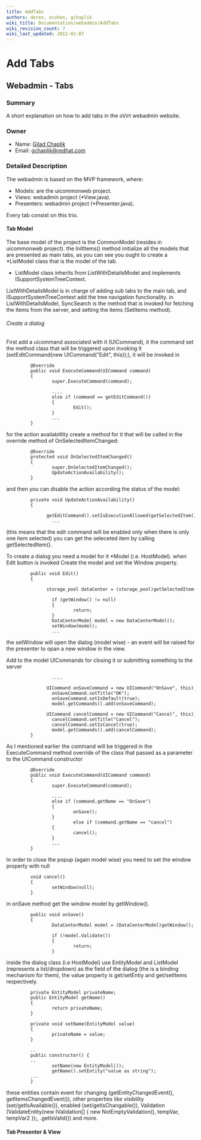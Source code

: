 ```yaml
---
title: AddTabs
authors: derez, ecohen, gchaplik
wiki_title: Documentation/webadmin/AddTabs
wiki_revision_count: 7
wiki_last_updated: 2012-02-07
---
```


# Add Tabs

## Webadmin - Tabs

### Summary

A short explanation on how to add tabs in the oVirt webadmin website.

### Owner

*   Name: [ Gilad Chaplik](User:gchaplik)
*   Email: <gchaplik@redhat.com>

### Detailed Description

The webadmin is based on the MVP framework, where:

*   Models: are the uicommonweb project.
*   Views: webadmin project (\*View.java).
*   Presenters: webadmin project (\*Presenter.java).

Every tab consist on this trio.

#### Tab Model

The base model of the project is the CommonModel (resides in uicommonweb project). the InitItems() method initialize all the models that are presented as main tabs, as you can see you ought to create a \*ListModel class that is the model of the tab.

*   ListModel class inherits from ListWithDetailsModel and implements ISupportSystemTreeContext.

ListWithDetailsModel is in charge of adding sub tabs to the main tab, and ISupportSystemTreeContext add the tree navigation functionality. in ListWithDetailsModel, SyncSearch is the method that is invoked for fetching the items from the server, and setting the items (SetItems method).

###### Create a dialog

First add a uicommand associated with it (UICommand), it the command set the method class that will be triggered upon invoking it (setEditCommand(new UICommand("Edit", this));), it will be invoked in

             @Override
             public void ExecuteCommand(UICommand command)
             {
                     super.ExecuteCommand(command);
                     
                     ....
                     else if (command == getEditCommand())
                     {
                             Edit();
                     }
                     ...
             }

for the action availabitlity create a method for it that will be called in the override method of OnSelectedItemChanged:

             @Override
             protected void OnSelectedItemChanged()
             {
                     super.OnSelectedItemChanged();
                     UpdateActionAvailability();
             }

and then you can disable the action according the status of the model:

             private void UpdateActionAvailability()
             {
                     getEditCommand().setIsExecutionAllowed(getSelectedItem() != null && items.size() == 1);
                     ...

(this means that the edit command will be enabled only when there is only one item selected) you can get the seleceted item by calling getSelectedItem().

To create a dialog you need a model for it \*Model (i.e. HostModel). when Edit button is invoked Create the model and set the Window property.

             public void Edit()
             {
                     storage_pool dataCenter = (storage_pool)getSelectedItem();
                     
                     if (getWindow() != null)
                     {
                             return;
                     }
                     DataCenterModel model = new DataCenterModel();
                     setWindow(model);
                     ...

the setWindow will open the dialog (model wise) - an event will be raised for the presenter to opan a new window in the view.

Add to the model UICommands for closing it or submitting something to the server

                     ....
                     UICommand onSaveCommand = new UICommand("OnSave", this);
                     onSaveCommand.setTitle("OK");
                     onSaveCommand.setIsDefault(true);
                     model.getCommands().add(onSaveCommand);
                     UICommand cancelCommand = new UICommand("Cancel", this);
                     cancelCommand.setTitle("Cancel");
                     cancelCommand.setIsCancel(true);
                     model.getCommands().add(cancelCommand);
             }

As I mentioned earlier the command will be triggered in the ExecuteCommand method override of the class that passed as a parameter to the UICommand constructor

             @Override
             public void ExecuteCommand(UICommand command)
             {
                     super.ExecuteCommand(command);
                     
                     ....
                     else if (command.getName == "OnSave")
                     {
                             onSave();
                     }
                             else if (command.getName == "cancel")
                     {
                             cancel();
                     }
                     ...
             }

In order to close the popup (again model wise) you need to set the window property with null

             void cancel()
             {
                     setWindow(null);
             }

in onSave method get the window model by getWindow().

             public void onSave()
             {
                     DataCenterModel model = (DataCenterModel)getWindow();
                     
                     if (!model.Validate())
                     {
                             return;
                     }

inside the dialog class (i.e HostModel) use EntityModel and ListModel (represents a list/dropdown) as the field of the dialog (the is a binding mechanism for them), the value property is get/setEntiy and get/setItems respectively.

             private EntityModel privateName;
             public EntityModel getName()
             {
                     return privateName;
             }
             
             private void setName(EntityModel value)
             {
                     privateName = value;
             }
             
             ..
             public constructor() {
             ..
                     setName(new EntityModel());
                     getName().setEntity("value as string");
             ...
             }

these entities contain event for changing (getEntityChangedEvent(), getItemsChangedEvent()), other properties like visibility (set/getIsAvailable()), enabled (set/getIsChangable()), Validation (ValidateEntity(new IValidation[] { new NotEmptyValidation(), tempVar, tempVar2 });, .getIsValid()) and more.

#### Tab Presenter & View
